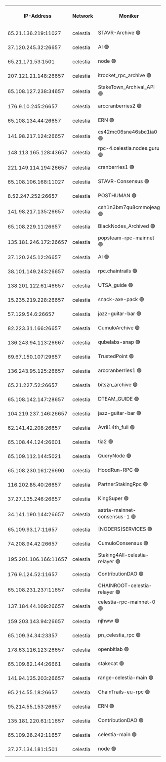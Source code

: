 


<table><tr><th>IP-Address</th><th>Network</th><th>Moniker</th><th>Latest Block Height</th><th>Earliest Block Height</th><th>Catching Up</th><th>Tx Index</th><th>Voting Power</th><th>Version</th><th>Scan Time</th></tr><tr><td>65.21.136.219:11027</td><td>celestia</td><td>STAVR-Archive 🟢</td><td>2864853</td><td>1</td><td>False</td><td>on</td><td>0</td><td>2.3.1</td><td>2024-11-24T21:43:59.560642619UTC</td></tr><tr><td>37.120.245.32:26657</td><td>celestia</td><td>AI 🟢</td><td>2864853</td><td>1</td><td>False</td><td>off</td><td>0</td><td>2.3.1</td><td>2024-11-24T21:43:59.963224898UTC</td></tr><tr><td>65.21.171.53:1501</td><td>celestia</td><td>node 🟢</td><td>2864853</td><td>1</td><td>False</td><td>on</td><td>0</td><td>2.3.1</td><td>2024-11-24T21:44:00.507936151UTC</td></tr><tr><td>207.121.21.148:26657</td><td>celestia</td><td>itrocket_rpc_archive 🟢</td><td>2864856</td><td>1</td><td>False</td><td>on</td><td>0</td><td>2.3.1</td><td>2024-11-24T21:44:35.147606316UTC</td></tr><tr><td>65.108.127.238:34657</td><td>celestia</td><td>StakeTown_Archival_API 🟢</td><td>2864857</td><td>1</td><td>False</td><td>on</td><td>0</td><td>2.3.1</td><td>2024-11-24T21:44:39.839011204UTC</td></tr><tr><td>176.9.10.245:26657</td><td>celestia</td><td>arccranberries2 🟢</td><td>2864860</td><td>1</td><td>False</td><td>on</td><td>0</td><td>2.3.1</td><td>2024-11-24T21:45:22.143543432UTC</td></tr><tr><td>65.108.134.44:26657</td><td>celestia</td><td>ERN 🟢</td><td>2864860</td><td>1</td><td>False</td><td>on</td><td>0</td><td>2.3.1</td><td>2024-11-24T21:45:22.604005907UTC</td></tr><tr><td>141.98.217.124:26657</td><td>celestia</td><td>cs42mc06sne46sbc1ia0 🟢</td><td>2864860</td><td>1</td><td>False</td><td>on</td><td>0</td><td>2.3.1</td><td>2024-11-24T21:45:27.658008101UTC</td></tr><tr><td>148.113.165.128:43657</td><td>celestia</td><td>rpc-4.celestia.nodes.guru 🟢</td><td>2864862</td><td>1</td><td>False</td><td>on</td><td>0</td><td>2.3.1</td><td>2024-11-24T21:45:47.614593722UTC</td></tr><tr><td>221.149.114.194:26657</td><td>celestia</td><td>cranberries1 🟢</td><td>2864863</td><td>1</td><td>False</td><td>on</td><td>0</td><td>2.3.1</td><td>2024-11-24T21:45:59.502161929UTC</td></tr><tr><td>65.108.106.168:11027</td><td>celestia</td><td>STAVR-Consensus 🟢</td><td>2864863</td><td>1</td><td>False</td><td>on</td><td>0</td><td>2.3.1</td><td>2024-11-24T21:46:02.022823273UTC</td></tr><tr><td>8.52.247.252:26657</td><td>celestia</td><td>POSTHUMAN 🟢</td><td>2864867</td><td>1</td><td>False</td><td>on</td><td>0</td><td>2.3.1</td><td>2024-11-24T21:46:48.803191908UTC</td></tr><tr><td>141.98.217.135:26657</td><td>celestia</td><td>csh1n3bm7qu8cmmojeag 🟢</td><td>2864867</td><td>1</td><td>False</td><td>on</td><td>0</td><td>2.3.1</td><td>2024-11-24T21:46:49.365491135UTC</td></tr><tr><td>65.108.229.11:26657</td><td>celestia</td><td>BlackNodes_Archived 🟢</td><td>2864868</td><td>1</td><td>False</td><td>on</td><td>0</td><td>2.1.2</td><td>2024-11-24T21:46:56.557517198UTC</td></tr><tr><td>135.181.246.172:26657</td><td>celestia</td><td>popsteam-rpc-mainnet 🟢</td><td>2864871</td><td>1</td><td>False</td><td>on</td><td>0</td><td>2.3.1</td><td>2024-11-24T21:47:28.578081185UTC</td></tr><tr><td>37.120.245.12:26657</td><td>celestia</td><td>AI 🟢</td><td>2864871</td><td>1</td><td>False</td><td>off</td><td>0</td><td>2.3.1</td><td>2024-11-24T21:47:39.291085535UTC</td></tr><tr><td>38.101.149.243:26657</td><td>celestia</td><td>rpc.chaintrails 🟢</td><td>2864872</td><td>1</td><td>False</td><td>on</td><td>0</td><td>2.3.1</td><td>2024-11-24T21:47:47.140649441UTC</td></tr><tr><td>138.201.122.61:46657</td><td>celestia</td><td>UTSA_guide 🟢</td><td>2864874</td><td>1</td><td>False</td><td>on</td><td>0</td><td>2.3.1</td><td>2024-11-24T21:48:14.245948309UTC</td></tr><tr><td>15.235.219.228:26657</td><td>celestia</td><td>snack-axe-pack 🟢</td><td>2864875</td><td>1</td><td>False</td><td>off</td><td>0</td><td>2.1.2</td><td>2024-11-24T21:48:17.402742941UTC</td></tr><tr><td>57.129.54.6:26657</td><td>celestia</td><td>jazz-guitar-bar 🟢</td><td>2864875</td><td>1</td><td>False</td><td>off</td><td>0</td><td>2.1.2</td><td>2024-11-24T21:48:21.861788275UTC</td></tr><tr><td>82.223.31.166:26657</td><td>celestia</td><td>CumuloArchive 🟢</td><td>2864876</td><td>1</td><td>False</td><td>on</td><td>0</td><td>2.3.1</td><td>2024-11-24T21:48:30.643407106UTC</td></tr><tr><td>136.243.94.113:26667</td><td>celestia</td><td>qubelabs-snap 🟢</td><td>2864877</td><td>1</td><td>False</td><td>on</td><td>0</td><td>2.3.1</td><td>2024-11-24T21:48:46.379516023UTC</td></tr><tr><td>69.67.150.107:29657</td><td>celestia</td><td>TrustedPoint 🟢</td><td>2864878</td><td>1</td><td>False</td><td>on</td><td>0</td><td>2.3.1</td><td>2024-11-24T21:48:59.600490003UTC</td></tr><tr><td>136.243.95.125:26657</td><td>celestia</td><td>arccranberries1 🟢</td><td>2864881</td><td>1</td><td>False</td><td>on</td><td>0</td><td>2.3.1</td><td>2024-11-24T21:49:37.597590309UTC</td></tr><tr><td>65.21.227.52:26657</td><td>celestia</td><td>bitszn_archive 🟢</td><td>2864882</td><td>1</td><td>False</td><td>on</td><td>0</td><td>2.3.1</td><td>2024-11-24T21:49:42.732344759UTC</td></tr><tr><td>65.108.142.147:28657</td><td>celestia</td><td>DTEAM_GUIDE 🟢</td><td>2864886</td><td>1</td><td>False</td><td>on</td><td>0</td><td>2.3.1</td><td>2024-11-24T21:50:31.240359853UTC</td></tr><tr><td>104.219.237.146:26657</td><td>celestia</td><td>jazz-guitar-bar 🟢</td><td>2864887</td><td>1</td><td>False</td><td>off</td><td>0</td><td>2.1.2</td><td>2024-11-24T21:50:40.815625284UTC</td></tr><tr><td>62.141.42.208:26657</td><td>celestia</td><td>Avril14th_full 🟢</td><td>2864890</td><td>1</td><td>False</td><td>on</td><td>0</td><td>2.3.1</td><td>2024-11-24T21:51:10.607147341UTC</td></tr><tr><td>65.108.44.124:26601</td><td>celestia</td><td>tia2 🟢</td><td>2371494</td><td>339581</td><td>False</td><td>on</td><td>0</td><td>1.3.0</td><td>2024-11-24T21:44:09.326147590UTC</td></tr><tr><td>65.109.112.144:5021</td><td>celestia</td><td>QueryNode 🟢</td><td>2371494</td><td>1406226</td><td>False</td><td>off</td><td>0</td><td>1.7.0</td><td>2024-11-24T21:48:31.088115651UTC</td></tr><tr><td>65.108.230.161:26690</td><td>celestia</td><td>HoodRun-RPC 🟢</td><td>2371494</td><td>1537165</td><td>False</td><td>off</td><td>0</td><td>1.9.0</td><td>2024-11-24T21:50:37.952754915UTC</td></tr><tr><td>116.202.85.40:26657</td><td>celestia</td><td>PartnerStakingRpc 🟢</td><td>2371494</td><td>1588231</td><td>False</td><td>on</td><td>0</td><td>1.9.0</td><td>2024-11-24T21:44:11.836272869UTC</td></tr><tr><td>37.27.135.246:26657</td><td>celestia</td><td>KingSuper 🟢</td><td>2371494</td><td>1814358</td><td>False</td><td>off</td><td>0</td><td>1.3.0</td><td>2024-11-24T21:45:09.404669815UTC</td></tr><tr><td>34.141.190.144:26657</td><td>celestia</td><td>astria-mainnet-consensus-1 🟢</td><td>2864871</td><td>2371501</td><td>False</td><td>on</td><td>0</td><td>2.3.1</td><td>2024-11-24T21:47:39.678732572UTC</td></tr><tr><td>65.109.93.17:11657</td><td>celestia</td><td>[NODERS]SERVICES 🟢</td><td>2864873</td><td>2371581</td><td>False</td><td>on</td><td>0</td><td>2.1.2</td><td>2024-11-24T21:47:59.301149308UTC</td></tr><tr><td>74.208.94.42:26657</td><td>celestia</td><td>CumuloConsensus 🟢</td><td>2864863</td><td>2384001</td><td>False</td><td>on</td><td>0</td><td>2.3.1</td><td>2024-11-24T21:46:02.918349190UTC</td></tr><tr><td>195.201.106.166:11657</td><td>celestia</td><td>Staking4All-celestia-relayer 🟢</td><td>2864890</td><td>2399575</td><td>False</td><td>off</td><td>0</td><td>2.1.2</td><td>2024-11-24T21:51:19.606717992UTC</td></tr><tr><td>176.9.124.52:11657</td><td>celestia</td><td>ContributionDAO 🟢</td><td>2864881</td><td>2419178</td><td>False</td><td>on</td><td>0</td><td>2.1.2</td><td>2024-11-24T21:49:39.991475073UTC</td></tr><tr><td>65.108.231.237:11657</td><td>celestia</td><td>CHAINROOT-celestia-relayer 🟢</td><td>2864860</td><td>2473086</td><td>False</td><td>on</td><td>0</td><td>2.1.2</td><td>2024-11-24T21:45:23.053609162UTC</td></tr><tr><td>137.184.44.109:26657</td><td>celestia</td><td>celestia-rpc-mainnet-0 🟢</td><td>2864873</td><td>2517150</td><td>False</td><td>on</td><td>0</td><td>2.3.1</td><td>2024-11-24T21:47:58.868940534UTC</td></tr><tr><td>159.203.143.94:26657</td><td>celestia</td><td>njhww 🟢</td><td>2864864</td><td>2743903</td><td>False</td><td>off</td><td>0</td><td>2.3.1</td><td>2024-11-24T21:46:12.023205539UTC</td></tr><tr><td>65.109.34.34:23357</td><td>celestia</td><td>pn_celestia_rpc 🟢</td><td>2864871</td><td>2743909</td><td>False</td><td>on</td><td>0</td><td>2.3.1</td><td>2024-11-24T21:47:28.131293732UTC</td></tr><tr><td>178.63.116.123:26657</td><td>celestia</td><td>openbitlab 🟢</td><td>2864856</td><td>2779765</td><td>False</td><td>on</td><td>0</td><td>2.3.1</td><td>2024-11-24T21:44:29.875884872UTC</td></tr><tr><td>65.109.82.144:26661</td><td>celestia</td><td>stakecat 🟢</td><td>2864873</td><td>2817001</td><td>False</td><td>on</td><td>0</td><td>2.1.2</td><td>2024-11-24T21:47:57.835959192UTC</td></tr><tr><td>141.94.135.203:26657</td><td>celestia</td><td>range-celestia-main 🟢</td><td>2864854</td><td>2825613</td><td>False</td><td>on</td><td>0</td><td>2.1.2</td><td>2024-11-24T21:44:14.957500066UTC</td></tr><tr><td>95.214.55.18:26657</td><td>celestia</td><td>ChainTrails-eu-rpc 🟢</td><td>2864889</td><td>2832001</td><td>False</td><td>on</td><td>0</td><td>2.3.1</td><td>2024-11-24T21:51:10.279304219UTC</td></tr><tr><td>95.214.55.153:26657</td><td>celestia</td><td>ERN 🟢</td><td>2864861</td><td>2832946</td><td>False</td><td>off</td><td>0</td><td>2.3.1</td><td>2024-11-24T21:45:30.129485049UTC</td></tr><tr><td>135.181.220.61:11657</td><td>celestia</td><td>ContributionDAO 🟢</td><td>2864868</td><td>2858844</td><td>False</td><td>off</td><td>0</td><td>2.1.2</td><td>2024-11-24T21:46:54.013625858UTC</td></tr><tr><td>65.109.26.242:11657</td><td>celestia</td><td>celestia-main 🟢</td><td>2864876</td><td>2862498</td><td>False</td><td>on</td><td>0</td><td>2.3.1</td><td>2024-11-24T21:48:35.651801546UTC</td></tr><tr><td>37.27.134.181:1501</td><td>celestia</td><td>node 🟢</td><td>2864865</td><td>2862837</td><td>False</td><td>off</td><td>0</td><td>2.3.1</td><td>2024-11-24T21:46:25.140746124UTC</td></tr></table>